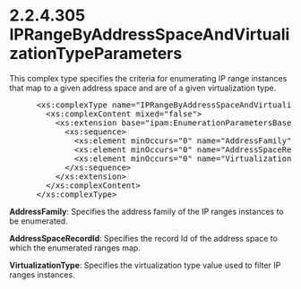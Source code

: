 <html dir="LTR" xmlns:mshelp="http://msdn.microsoft.com/mshelp" xmlns:ddue="http://ddue.schemas.microsoft.com/authoring/2003/5" xmlns:xlink="http://www.w3.org/1999/xlink" xmlns:tool="http://www.microsoft.com/tooltip">
 <body>
 <div id="header">
 <h1 class="heading">2.2.4.305 IPRangeByAddressSpaceAndVirtualizationTypeParameters</h1>
 </div>
 <div id="mainSection">
 <div id="mainBody">
 <div id="allHistory" class="saveHistory"></div>
 <div id="sectionSection0" class="section" name="collapseableSection">
 

<p>This complex type specifies the criteria for enumerating IP
range instances that map to a given address space and are of a given
virtualization type.</p>

<dl>
<dd>
<div><pre> &lt;xs:complexType name=&quot;IPRangeByAddressSpaceAndVirtualizationTypeParameters&quot;&gt;
   &lt;xs:complexContent mixed=&quot;false&quot;&gt;
     &lt;xs:extension base=&quot;ipam:EnumerationParametersBase&quot;&gt;
       &lt;xs:sequence&gt;
         &lt;xs:element minOccurs=&quot;0&quot; name=&quot;AddressFamily&quot; type=&quot;syssock:AddressFamily&quot; /&gt;
         &lt;xs:element minOccurs=&quot;0&quot; name=&quot;AddressSpaceRecordID&quot; type=&quot;xsd:long&quot; /&gt;
         &lt;xs:element minOccurs=&quot;0&quot; name=&quot;VirtualizationType&quot; nillable=&quot;true&quot; type=&quot;ipam:IPVirtualizationType&quot; /&gt;
       &lt;/xs:sequence&gt;
     &lt;/xs:extension&gt;
   &lt;/xs:complexContent&gt;
 &lt;/xs:complexType&gt;
</pre></div>
</dd></dl>

<p><b>AddressFamily</b>: Specifies the address family of
the IP ranges instances to be enumerated.</p>

<p><b>AddressSpaceRecordId</b>: Specifies the record Id
of the address space to which the enumerated ranges map.</p>

<p><b>VirtualizationType</b>: Specifies the
virtualization type value used to filter IP ranges instances.</p>


 </div>
 </div>
 </div>
 </body>
</html>